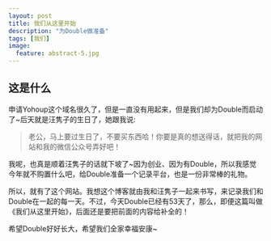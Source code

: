 ```yaml
---
layout: post
title: 我们从这里开始
description: "为Double做准备"
tags: [我们]
image:
  feature: abstract-5.jpg
---
```


## 这是什么

申请Yohoup这个域名很久了，但是一直没有用起来，但是我们却为Double而启动了~后天就是汪隽子的生日了，她跟我说:

> 老公，马上要过生日了，不要买东西哈！你要是真的想送得话，就把我的网站和我的微信公众号弄好吧！

我呢，也真是顺着汪隽子的话就下坡了~因为创业、因为有Double，所以我感觉今年就不购置什么吧，给Double准备一个记录平台，也是一份非常棒的礼物。

所以，就有了这个网站。我想这个博客就由我和汪隽子一起来书写，来记录我们和Double在一起的每一天。不过，今天Double已经有53天了，那么，即便这篇叫做《我们从这里开始》，后面还是要把前面的内容给补全的！

希望Double好好长大，希望我们全家幸福安康~

<!--自古至今，很多领域的人们都在探索价值观是什么。价值观这个词起源于拉丁语的词根：**valeo**，表示**坚强起来**的含义。-->


<!--
{% highlight bash %}
http://growup.top
{% endhighlight %}
-->
